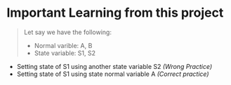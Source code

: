 # Important Learning from this project

> Let say we have the following: 
> * Normal varible: A, B
> * State variable: S1, S2

* Setting state of S1 using another state variable S2 *(Wrong Practice)*
* Setting state of S1 using state normal variable A *(Correct practice)*

